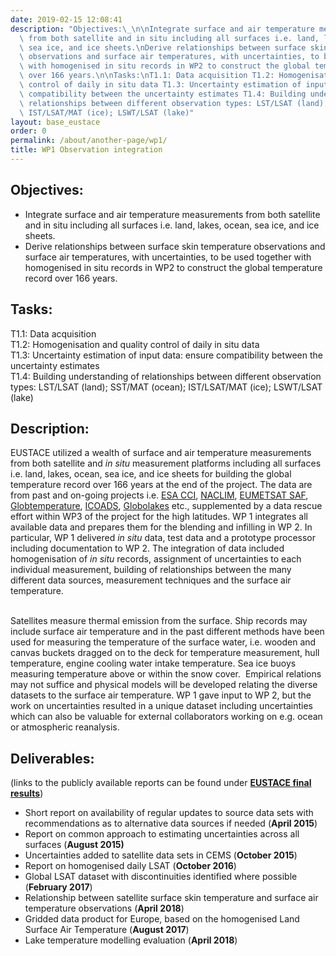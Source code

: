 ```yaml
---
date: 2019-02-15 12:08:41
description: "Objectives:\_\n\nIntegrate surface and air temperature measurements\
  \ from both satellite and in situ including all surfaces i.e. land, lakes, ocean,\
  \ sea ice, and ice sheets.\nDerive relationships between surface skin temperature\
  \ observations and surface air temperatures, with uncertainties, to be used together\
  \ with homogenised in situ records in WP2 to construct the global temperature record\
  \ over 166 years.\n\nTasks:\nT1.1: Data acquisition T1.2: Homogenisation and quality\
  \ control of daily in situ data T1.3: Uncertainty estimation of input data: ensure\
  \ compatibility between the uncertainty estimates T1.4: Building understanding of\
  \ relationships between different observation types: LST/LSAT (land); SST/MAT (ocean);\
  \ IST/LSAT/MAT (ice); LSWT/LSAT (lake)"
layout: base_eustace
order: 0
permalink: /about/another-page/wp1/
title: WP1 Observation integration
---
```


<h2><strong>Objectives: </strong></h2>
<ul>
<li>Integrate surface and air temperature measurements from both satellite and in situ including all surfaces i.e. land, lakes, ocean, sea ice, and ice sheets.</li>
<li>Derive relationships between surface skin temperature observations and surface air temperatures, with uncertainties, to be used together with homogenised in situ records in WP2 to construct the global temperature record over 166 years.</li>
</ul>
<h2><strong>Tasks:</strong></h2>
<p>T1.1: Data acquisition <br>T1.2: Homogenisation and quality control of daily in situ data <br>T1.3: Uncertainty estimation of input data: ensure compatibility between the uncertainty estimates <br>T1.4: Building understanding of relationships between different observation types: LST/LSAT (land); SST/MAT (ocean); IST/LSAT/MAT (ice); LSWT/LSAT (lake)</p>
<h2><strong>Description:</strong></h2>
<p>EUSTACE utilized a wealth of surface and air temperature measurements from both satellite and <em>in situ</em> measurement platforms including all surfaces i.e. land, lakes, ocean, sea ice, and ice sheets for building the global temperature record over 166 years at the end of the project. The data are from past and on-going projects i.e. <a href="http://www.esa-sst-cci.org/">ESA CCI</a>, <a href="http://www.naclim.eu/">NACLIM</a>, <a href="http://www.eumetsat.int/website/home/Satellites/GroundSegment/Safs/index.html">EUMETSAT SAF</a>, <a href="http://www.globtemperature.info/">Globtemperature</a>, <a href="http://icoads.noaa.gov/">ICOADS</a>, <a href="http://www.globolakes.ac.uk/">Globolakes</a> etc., supplemented by a data rescue effort within WP3 of the project for the high latitudes. WP 1 integrates all available data and prepares them for the blending and infilling in WP 2. In particular, WP 1 delivered <em>in situ</em> data, test data and a prototype processor including documentation to WP 2. The integration of data included homogenisation of <em>in situ</em> records, assignment of uncertainties to each individual measurement, building of relationships between the many different data sources, measurement techniques and the surface air temperature.  </p>
<p><br>Satellites measure thermal emission from the surface. Ship records may include surface air temperature and in the past different methods have been used for measuring the temperature of the surface water, i.e. wooden and canvas buckets dragged on to the deck for temperature measurement, hull temperature, engine cooling water intake temperature. Sea ice buoys measuring temperature above or within the snow cover.  Empirical relations may not suffice and physical models will be developed relating the diverse datasets to the surface air temperature. WP 1 gave input to WP 2, but the work on uncertainties resulted in a unique dataset including uncertainties which can also be valuable for external collaborators working on e.g. ocean or atmospheric reanalysis.</p>
<h2><strong>Deliverables:</strong></h2>
<p>(links to the publicly available reports can be found under <strong><a href="https://www.eustaceproject.eu/final-results/">EUSTACE final results</a></strong>)</p>
<ul>
<li>Short report on availability of regular updates to source data sets with recommendations as to alternative data sources if needed (<strong>April 2015</strong>)</li>
<li>Report on common approach to estimating uncertainties across all surfaces (<strong>August 2015)</strong></li>
<li>Uncertainties added to satellite data sets in CEMS (<strong>October 2015</strong>)</li>
<li>Report on homogenised daily LSAT (<strong>October 2016</strong>)</li>
<li>Global LSAT dataset with discontinuities identified where possible (<strong>February 2017</strong>)</li>
<li>Relationship between satellite surface skin temperature and surface air temperature observations (<strong>April 2018</strong>)</li>
<li>Gridded data product for Europe, based on the homogenised Land Surface Air Temperature (<strong>August 2017</strong>)</li>
<li>Lake temperature modelling evaluation (<strong>April 2018</strong>)</li>
</ul>
